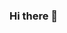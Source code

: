 ### Hi there 👋

<!--
**0xr4b/0xr4b** is a ✨ _special_ ✨ repository because its `README.md` (this file) appears on your GitHub profile.

![alt text](https://i.imgur.com/Owp3hhM.jpg)

- 🔭 I’m currently working on ...
- 🌱 I’m currently learning ...
- 👯 I’m looking to collaborate on ...
- 🤔 I’m looking for help with ...
- 💬 Ask me about ...
- 📫 How to reach me: ...
- 😄 Pronouns: ...
- ⚡ Fun fact: ...
-->
